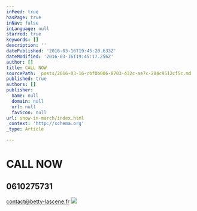 ```yaml
---
inFeed: true
hasPage: true
inNav: false
inLanguage: null
starred: true
keywords: []
description: ''
datePublished: '2016-03-16T19:45:20.633Z'
dateModified: '2016-03-16T19:45:17.256Z'
author: []
title: CALL NOW
sourcePath: _posts/2016-03-16-cbf0b006-8703-432c-ae7c-284c9512cf5c.md
published: true
authors: []
publisher:
  name: null
  domain: null
  url: null
  favicon: null
url: snow-in-march/index.html
_context: 'http://schema.org'
_type: Article

---
```

# CALL NOW

## 0610275731

contact@betty-lascene.fr
![](https://the-grid-user-content.s3-us-west-2.amazonaws.com/c3b3d430-cd3a-4371-8367-7691a539bd0a.png)